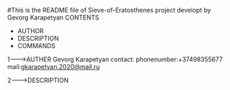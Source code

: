 #This is the README file of  Sieve-of-Eratosthenes project developt by Gevorg Karapetyan CONTENTS

* AUTHOR
* DESCRIPTION
* COMMANDS

1--->AUTHER
Gevorg Karapetyan contact: phonenumber:+37498355677 mail:gkarapetyan.2020@mail.ru

2--->DESCRIPTION
